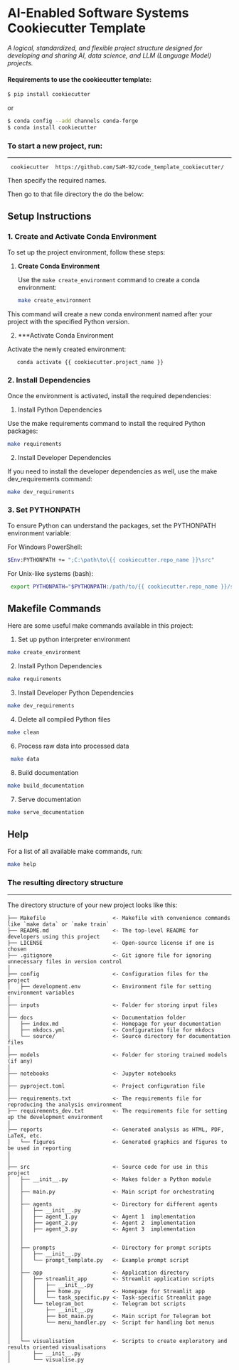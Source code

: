 # AI-Enabled Software Systems Cookiecutter Template

_A logical, standardized, and flexible project structure designed for developing and sharing AI, data science, and LLM (Language Model) projects._

#### Requirements to use the cookiecutter template:


```bash
$ pip install cookiecutter
```

or

```bash
$ conda config --add channels conda-forge
$ conda install cookiecutter
```

### To start a new project, run:

---

 `` cookiecutter  https://github.com/SaM-92/code_template_cookiecutter/``

Then specify the required names. 

Then go to that file directory the do the below:


## Setup Instructions

### 1. Create and Activate Conda Environment

To set up the project environment, follow these steps:

1. **Create Conda Environment**

   Use the `make create_environment` command to create a conda environment:

   ```sh
   make create_environment
   ```

This command will create a new conda environment named after your project with the specified Python version.

2. \*\*\*Activate Conda Environment

Activate the newly created environment:

```sh
   conda activate {{ cookiecutter.project_name }}
```

### 2. Install Dependencies

Once the environment is activated, install the required dependencies:

1. Install Python Dependencies

Use the make requirements command to install the required Python packages:

```sh
make requirements
```

2. Install Developer Dependencies

If you need to install the developer dependencies as well, use the make dev_requirements command:

```sh
make dev_requirements
```

### 3. Set PYTHONPATH

To ensure Python can understand the packages, set the PYTHONPATH environment variable:

For Windows PowerShell:

```sh
$Env:PYTHONPATH += ";C:\path\to\{{ cookiecutter.repo_name }}\src"
```

For Unix-like systems (bash):

```sh
 export PYTHONPATH="$PYTHONPATH:/path/to/{{ cookiecutter.repo_name }}/src"
```

## Makefile Commands

Here are some useful make commands available in this project:

1. Set up python interpreter environment

```sh
make create_environment
```

2. Install Python Dependencies

```sh
make requirements
```

3. Install Developer Python Dependencies

```sh
make dev_requirements
```

4. Delete all compiled Python files

```sh
make clean
```

6. Process raw data into processed data

```sh
 make data
```

8. Build documentation

```sh
make build_documentation
```

7. Serve documentation

```sh
make serve_documentation
```

## Help

For a list of all available make commands, run:

```sh
make help
```






### The resulting directory structure

---

The directory structure of your new project looks like this:

```
├── Makefile                     <- Makefile with convenience commands like `make data` or `make train`
├── README.md                    <- The top-level README for developers using this project
├── LICENSE                      <- Open-source license if one is chosen
├── .gitignore                   <- Git ignore file for ignoring unnecessary files in version control
│
├── config                       <- Configuration files for the project
│   ├── development.env          <- Environment file for setting environment variables
│
├── inputs                       <- Folder for storing input files
│
├── docs                         <- Documentation folder
│   ├── index.md                 <- Homepage for your documentation
│   ├── mkdocs.yml               <- Configuration file for mkdocs
│   └── source/                  <- Source directory for documentation files
│
├── models                       <- Folder for storing trained models (if any)
│
├── notebooks                    <- Jupyter notebooks
│
├── pyproject.toml               <- Project configuration file
│
├── requirements.txt             <- The requirements file for reproducing the analysis environment
├── requirements_dev.txt         <- The requirements file for setting up the development environment
│
├── reports                      <- Generated analysis as HTML, PDF, LaTeX, etc.
│   └── figures                  <- Generated graphics and figures to be used in reporting
│
│
├── src                          <- Source code for use in this project
│   ├── __init__.py              <- Makes folder a Python module
│   │
│   ├── main.py                  <- Main script for orchestrating
│   │
│   ├── agents                   <- Directory for different agents
│   │   ├── __init__.py
│   │   ├── agent_1.py           <- Agent 1  implementation
│   │   ├── agent_2.py           <- Agent 2  implementation
│   │   ├── agent_3.py           <- Agent 3  implementation
│   │
│   │
│   ├── prompts                  <- Directory for prompt scripts
│   │   ├── __init__.py
│   │   └── prompt_template.py   <- Example prompt script
│   │
│   ├── app                      <- Application directory
│   │   ├── streamlit_app        <- Streamlit application scripts
│   │   │   ├── __init__.py
│   │   │   ├── home.py          <- Homepage for Streamlit app
│   │   │   └── task_specific.py <- Task-specific Streamlit page
│   │   └── telegram_bot         <- Telegram bot scripts
│   │       ├── __init__.py
│   │       ├── bot_main.py      <- Main script for Telegram bot
│   │       └── menu_handler.py  <- Script for handling bot menus
│   │
│   │
│   └── visualisation            <- Scripts to create exploratory and results oriented visualisations
│       ├── __init__.py
│       └── visualise.py

```

